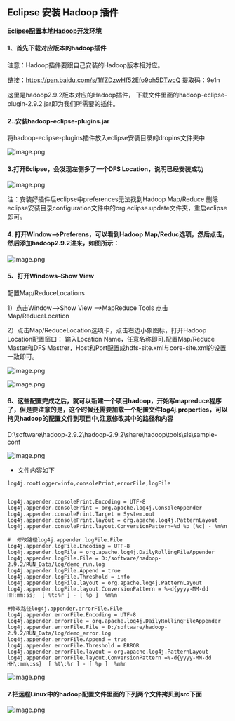 ## Eclipse 安装 Hadoop 插件

**[Eclipse配置本地Hadoop开发环境](https://blog.csdn.net/weixin_44322234/article/details/105248496)**

#### 1、首先下载对应版本的hadoop插件 

注意：Hadoop插件要跟自己安装的Hadoop版本相对应。

链接：https://pan.baidu.com/s/1ffZDzwHf52Efo9ph5DTwcQ 
提取码：9e1n

这里是hadoop2.9.2版本对应的Hadoop插件， 下载文件里面的hadoop-eclipse-plugin-2.9.2.jar即为我们所需要的插件。

#### 2..安装hadoop-eclipse-plugins.jar

将hadoop-eclipse-plugins插件放入eclipse安装目录的dropins文件夹中

![image.png](img/1-1.png)


#### 3.打开Eclipse，会发现左侧多了一个DFS Location，说明已经安装成功  

![image.png](img/1-2.png)


注：安装好插件后eclipse中preferences无法找到Hadoop Map/Reduce 删除eclipse安装目录configuration文件中的org.eclipse.update文件夹，重启eclipse即可。 

 #### 4. 打开Window-->Preferens，可以看到Hadoop Map/Reduc选项，然后点击，然后添加hadoop2.9.2进来，如图所示： 

![image.png](img/1-3.png)


#### 5、打开Windows–Show View 

配置Map/ReduceLocations

  1）点击Window-->Show View -->MapReduce Tools  点击Map/ReduceLocation

  2）点击Map/ReduceLocation选项卡，点击右边小象图标，打开Hadoop Location配置窗口： 输入Location Name，任意名称即可.配置Map/Reduce Master和DFS Mastrer，Host和Port配置成hdfs-site.xml与core-site.xml的设置一致即可。


![image.png](img/1-4.png)



![image.png](img/1-5.png)

#### 6、这些配置完成之后，就可以新建一个项目hadoop，开始写mapreduce程序了，但是要注意的是，这个时候还需要加载一个配置文件log4j.properties，可以拷贝hadoop的配置文件到项目中,注意修改其中的路径和内容

D:\software\hadoop-2.9.2\hadoop-2.9.2\share\hadoop\tools\sls\sample-conf

![image.png](img/1-6.png)
* 文件内容如下

```
log4j.rootLogger=info,consolePrint,errorFile,logFile


log4j.appender.consolePrint.Encoding = UTF-8
log4j.appender.consolePrint = org.apache.log4j.ConsoleAppender
log4j.appender.consolePrint.Target = System.out
log4j.appender.consolePrint.layout = org.apache.log4j.PatternLayout
log4j.appender.consolePrint.layout.ConversionPattern=%d %p [%c] - %m%n

#  修改路径log4j.appender.logFile.File 
log4j.appender.logFile.Encoding = UTF-8
log4j.appender.logFile = org.apache.log4j.DailyRollingFileAppender
log4j.appender.logFile.File = D:/software/hadoop-2.9.2/RUN_Data/log/demo_run.log
log4j.appender.logFile.Append = true
log4j.appender.logFile.Threshold = info
log4j.appender.logFile.layout = org.apache.log4j.PatternLayout
log4j.appender.logFile.layout.ConversionPattern = %-d{yyyy-MM-dd HH:mm:ss}  [ %t:%r ] - [ %p ]  %m%n

#修改路径log4j.appender.errorFile.File
log4j.appender.errorFile.Encoding = UTF-8
log4j.appender.errorFile = org.apache.log4j.DailyRollingFileAppender
log4j.appender.errorFile.File = D:/software/hadoop-2.9.2/RUN_Data/log/demo_error.log
log4j.appender.errorFile.Append = true
log4j.appender.errorFile.Threshold = ERROR
log4j.appender.errorFile.layout = org.apache.log4j.PatternLayout
log4j.appender.errorFile.layout.ConversionPattern =%-d{yyyy-MM-dd HH\:mm\:ss}  [ %t\:%r ] - [ %p ]  %m%n
```

![image.png](img/1-7.png)

#### 7.把远程Linux中的hadoop配置文件里面的下列两个文件拷贝到src下面


![image.png](img/1-8.png)
